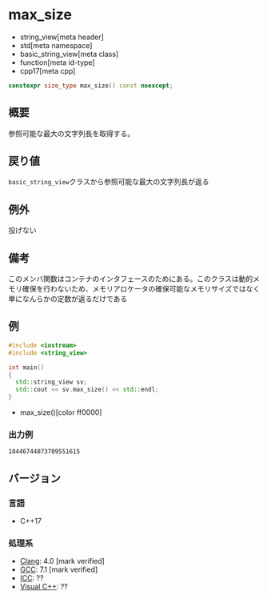 # max_size
* string_view[meta header]
* std[meta namespace]
* basic_string_view[meta class]
* function[meta id-type]
* cpp17[meta cpp]

```cpp
constexpr size_type max_size() const noexcept;
```

## 概要
参照可能な最大の文字列長を取得する。


## 戻り値
`basic_string_view`クラスから参照可能な最大の文字列長が返る


## 例外
投げない


## 備考
このメンバ関数はコンテナのインタフェースのためにある。このクラスは動的メモリ確保を行わないため、メモリアロケータの確保可能なメモリサイズではなく単になんらかの定数が返るだけである


## 例
```cpp example
#include <iostream>
#include <string_view>

int main()
{
  std::string_view sv;
  std::cout << sv.max_size() << std::endl;
}
```
* max_size()[color ff0000]

### 出力例
```
18446744073709551615
```

## バージョン
### 言語
- C++17

### 処理系
- [Clang](/implementation.md#clang): 4.0 [mark verified]
- [GCC](/implementation.md#gcc): 7.1 [mark verified]
- [ICC](/implementation.md#icc): ??
- [Visual C++](/implementation.md#visual_cpp): ??
